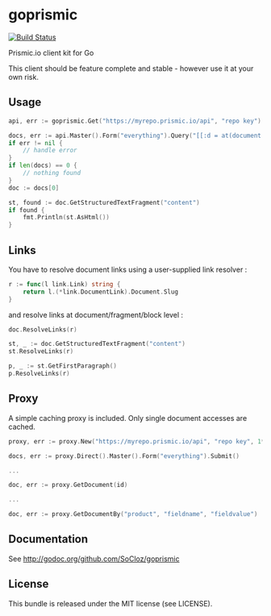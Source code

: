 goprismic
=========

[![Build Status](https://secure.travis-ci.org/SoCloz/goprismic.png?branch=master)](http://travis-ci.org/SoCloz/goprismic)

Prismic.io client kit for Go

This client should be feature complete and stable - however use it at your own risk.

Usage
-----

```go
api, err := goprismic.Get("https://myrepo.prismic.io/api", "repo key")

docs, err := api.Master().Form("everything").Query("[[:d = at(document.tags, [\"Featured\"])]]").Submit()
if err != nil {
	// handle error
}
if len(docs) == 0 {
	// nothing found
}
doc := docs[0]

st, found := doc.GetStructuredTextFragment("content")
if found {
	fmt.Println(st.AsHtml())
}
```

Links
-----

You have to resolve document links using a user-supplied link resolver :

```go
r := func(l link.Link) string {
	return l.(*link.DocumentLink).Document.Slug
}
```
and resolve links at document/fragment/block level :
```go
doc.ResolveLinks(r)

st, _ := doc.GetStructuredTextFragment("content")
st.ResolveLinks(r)

p, _ := st.GetFirstParagraph()
p.ResolveLinks(r)
```

Proxy
-----

A simple caching proxy is included. Only single document accesses are cached.

```go
proxy, err := proxy.New("https://myrepo.prismic.io/api", "repo key", 1*time.Hour, 10*time.Minute)

docs, err := proxy.Direct().Master().Form("everything").Submit()

...

doc, err := proxy.GetDocument(id)

...

doc, err := proxy.GetDocumentBy("product", "fieldname", "fieldvalue")
```

Documentation
-------------

See http://godoc.org/github.com/SoCloz/goprismic

License
-------

This bundle is released under the MIT license (see LICENSE).